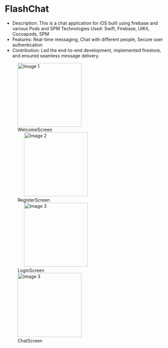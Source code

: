 # FlashChat
* Description: This is a chat application for iOS built using firebase and various Pods and SPM Technologies Used: Swift, Firebase, UIKit, Cocoapods, SPM
* Features: Real-time messaging, Chat with different people, Secure user authentication
* Contribution: Led the end-to-end development, implemented firestore, and ensured seamless message delivery.
<figure>
 
  <img src="https://github.com/user-attachments/assets/523feaae-a131-40a8-b99b-859286a349d6" alt="Image 1" width="200"/>
  
  <figcaption> WelcomeScreen</figcaption>
    &nbsp;&nbsp;&nbsp;&nbsp;
  <img src="https://github.com/user-attachments/assets/984da0f6-ea03-4052-9a7f-b38e5619a738" alt="Image 2" width="200"/>
  
   <figcaption>RegisterScreen</figcaption>
   &nbsp;&nbsp;&nbsp;&nbsp;
  <img src="https://github.com/user-attachments/assets/e6895692-6fae-46b2-8c30-bce126407af0" alt="Image 3" width="200"/>
 
   <figcaption>LoginScreen</figcaption>
    <img src="https://github.com/user-attachments/assets/192b36b0-d50b-4c61-9dda-829553ea3160" alt="Image 3" width="200" align=centre/>
     &nbsp;&nbsp;&nbsp;&nbsp;
    <figcaption>ChatScreen</figcaption>
</figure>






